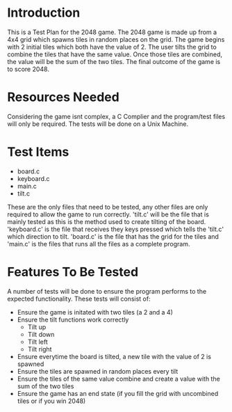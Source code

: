Introduction
============

This is a Test Plan for the 2048 game. The 2048 game is made up from a 4x4 grid which spawns tiles in random places on the grid. The game begins with 2 initial tiles which both have the value of 2. The user tilts the grid to combine the tiles that have the same value. Once those tiles are combined, the value will be the sum of the two tiles. The final outcome of the game is to score 2048.

Resources Needed
================

Considering the game isnt complex, a C Complier and the program/test files will only be required. The tests will be done on a Unix Machine.

Test Items
==========

 - board.c
 - keyboard.c
 - main.c
 - tilt.c

These are the only files that need to be tested, any other files are only required to allow the game to run correctly. 'tilt.c' will be the file that is mainly tested as this is the method used to create tilting of the board. 'keyboard.c' is the file that receives they keys pressed which tells the 'tilt.c' which direction to tilt. 'board.c' is the file that has the grid for the tiles and 'main.c' is the files that runs all the files as a complete program.

Features To Be Tested
=====================

A number of tests will be done to ensure the program performs to the expected functionality. These tests will consist of:

 - Ensure the game is initated with two tiles (a 2 and a 4)
 - Ensure the tilt functions work correctly
   - Tilt up
   - Tilt down
   - Tilt left
   - Tilt right
 - Ensure everytime the board is tilted, a new tile with the value of 2 is spawned
 - Ensure the tiles are spawned in random places every tilt
 - Ensure the tiles of the same value combine and create a value with the sum of the two tiles
 - Ensure the game has an end state (if you fill the grid with uncombined tiles or if you win 2048)

